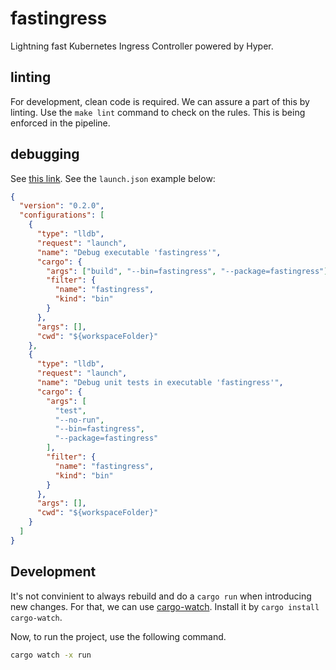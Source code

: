 # fastingress
Lightning fast Kubernetes Ingress Controller powered by Hyper.

## linting
For development, clean code is required. We can assure a part of this by linting. Use the `make lint` command to check on the rules. This is being enforced in the pipeline.

## debugging 

See [this link](https://code.visualstudio.com/docs/languages/rust#_debugging). See the `launch.json` example below:

```json
{
  "version": "0.2.0",
  "configurations": [
    {
      "type": "lldb",
      "request": "launch",
      "name": "Debug executable 'fastingress'",
      "cargo": {
        "args": ["build", "--bin=fastingress", "--package=fastingress"],
        "filter": {
          "name": "fastingress",
          "kind": "bin"
        }
      },
      "args": [],
      "cwd": "${workspaceFolder}"
    },
    {
      "type": "lldb",
      "request": "launch",
      "name": "Debug unit tests in executable 'fastingress'",
      "cargo": {
        "args": [
          "test",
          "--no-run",
          "--bin=fastingress",
          "--package=fastingress"
        ],
        "filter": {
          "name": "fastingress",
          "kind": "bin"
        }
      },
      "args": [],
      "cwd": "${workspaceFolder}"
    }
  ]
}
```

## Development
It's not convinient to always rebuild and do a `cargo run` when introducing new changes. For that, we can use [cargo-watch](https://crates.io/crates/cargo-watch). Install it by `cargo install cargo-watch`.

Now, to run the project, use the following command.
```bash
cargo watch -x run
```